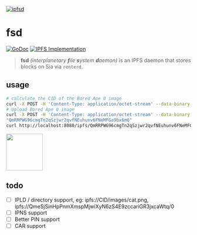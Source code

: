 [![ipfsd](https://sia.tech/assets/banners/sia-banner-fsd.png)](http://sia.tech)

# fsd
[![GoDoc](https://godoc.org/go.sia.tech/fsd?status.svg)](https://godoc.org/go.sia.tech/fsd)
<a href="https://ipfs.tech"><img src="https://img.shields.io/badge/IPFS-Compatible-blue.svg" alt="IPFS Implementation"></a>

> **fsd** _(interplanetary **f**ile **s**ystem **d**aemon)_ is an IPFS daemon that stores blocks on Sia via `renterd`.

## usage

```sh
# calculate the CID of the Bored Ape 0 image
curl -X POST -H 'Content-Type: application/octet-stream' --data-binary @ape0.png http://localhost:8001/api/cid/calculate
# Upload Bored Ape 0 image
curl -X POST -H 'Content-Type: application/octet-stream' --data-binary @ape0.png http://localhost:8001/api/upload/QmRRPWG96cmgTn2qSzjwr2qvfNEuhunv6FNeMFGa9bx6mQ
"QmRRPWG96cmgTn2qSzjwr2qvfNEuhunv6FNeMFGa9bx6mQ"
curl http://localhost:8080/ipfs/QmRRPWG96cmgTn2qSzjwr2qvfNEuhunv6FNeMFGa9bx6mQ
```
<image width="100px" src="https://ipfs.io/ipfs/QmRRPWG96cmgTn2qSzjwr2qvfNEuhunv6FNeMFGa9bx6mQ" />

## todo
- [ ] IPLD / directory support, eg: ipfs://CID/images/cat.png, ipfs://QmeSjSinHpPnmXmspMjwiXyN6zS4E9zccariGR3jxcaWtq/0
- [ ] IPNS support
- [ ] Better PIN support
- [ ] CAR support
